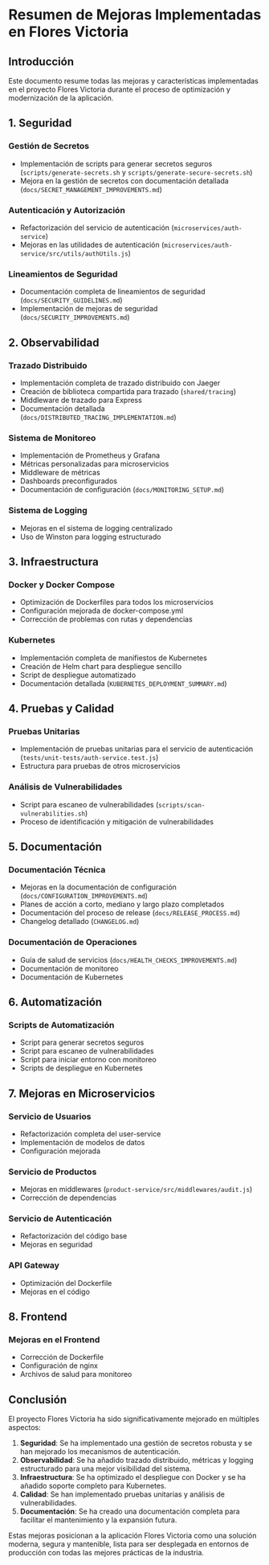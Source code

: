 # Resumen de Mejoras Implementadas en Flores Victoria

## Introducción

Este documento resume todas las mejoras y características implementadas en el proyecto Flores Victoria durante el proceso de optimización y modernización de la aplicación.

## 1. Seguridad

### Gestión de Secretos
- Implementación de scripts para generar secretos seguros (`scripts/generate-secrets.sh` y `scripts/generate-secure-secrets.sh`)
- Mejora en la gestión de secretos con documentación detallada (`docs/SECRET_MANAGEMENT_IMPROVEMENTS.md`)

### Autenticación y Autorización
- Refactorización del servicio de autenticación (`microservices/auth-service`)
- Mejoras en las utilidades de autenticación (`microservices/auth-service/src/utils/authUtils.js`)

### Lineamientos de Seguridad
- Documentación completa de lineamientos de seguridad (`docs/SECURITY_GUIDELINES.md`)
- Implementación de mejoras de seguridad (`docs/SECURITY_IMPROVEMENTS.md`)

## 2. Observabilidad

### Trazado Distribuido
- Implementación completa de trazado distribuido con Jaeger
- Creación de biblioteca compartida para trazado (`shared/tracing`)
- Middleware de trazado para Express
- Documentación detallada (`docs/DISTRIBUTED_TRACING_IMPLEMENTATION.md`)

### Sistema de Monitoreo
- Implementación de Prometheus y Grafana
- Métricas personalizadas para microservicios
- Middleware de métricas
- Dashboards preconfigurados
- Documentación de configuración (`docs/MONITORING_SETUP.md`)

### Sistema de Logging
- Mejoras en el sistema de logging centralizado
- Uso de Winston para logging estructurado

## 3. Infraestructura

### Docker y Docker Compose
- Optimización de Dockerfiles para todos los microservicios
- Configuración mejorada de docker-compose.yml
- Corrección de problemas con rutas y dependencias

### Kubernetes
- Implementación completa de manifiestos de Kubernetes
- Creación de Helm chart para despliegue sencillo
- Script de despliegue automatizado
- Documentación detallada (`KUBERNETES_DEPLOYMENT_SUMMARY.md`)

## 4. Pruebas y Calidad

### Pruebas Unitarias
- Implementación de pruebas unitarias para el servicio de autenticación (`tests/unit-tests/auth-service.test.js`)
- Estructura para pruebas de otros microservicios

### Análisis de Vulnerabilidades
- Script para escaneo de vulnerabilidades (`scripts/scan-vulnerabilities.sh`)
- Proceso de identificación y mitigación de vulnerabilidades

## 5. Documentación

### Documentación Técnica
- Mejoras en la documentación de configuración (`docs/CONFIGURATION_IMPROVEMENTS.md`)
- Planes de acción a corto, mediano y largo plazo completados
- Documentación del proceso de release (`docs/RELEASE_PROCESS.md`)
- Changelog detallado (`CHANGELOG.md`)

### Documentación de Operaciones
- Guía de salud de servicios (`docs/HEALTH_CHECKS_IMPROVEMENTS.md`)
- Documentación de monitoreo
- Documentación de Kubernetes

## 6. Automatización

### Scripts de Automatización
- Script para generar secretos seguros
- Script para escaneo de vulnerabilidades
- Script para iniciar entorno con monitoreo
- Scripts de despliegue en Kubernetes

## 7. Mejoras en Microservicios

### Servicio de Usuarios
- Refactorización completa del user-service
- Implementación de modelos de datos
- Configuración mejorada

### Servicio de Productos
- Mejoras en middlewares (`product-service/src/middlewares/audit.js`)
- Corrección de dependencias

### Servicio de Autenticación
- Refactorización del código base
- Mejoras en seguridad

### API Gateway
- Optimización del Dockerfile
- Mejoras en el código

## 8. Frontend

### Mejoras en el Frontend
- Corrección de Dockerfile
- Configuración de nginx
- Archivos de salud para monitoreo

## Conclusión

El proyecto Flores Victoria ha sido significativamente mejorado en múltiples aspectos:

1. **Seguridad**: Se ha implementado una gestión de secretos robusta y se han mejorado los mecanismos de autenticación.
2. **Observabilidad**: Se ha añadido trazado distribuido, métricas y logging estructurado para una mejor visibilidad del sistema.
3. **Infraestructura**: Se ha optimizado el despliegue con Docker y se ha añadido soporte completo para Kubernetes.
4. **Calidad**: Se han implementado pruebas unitarias y análisis de vulnerabilidades.
5. **Documentación**: Se ha creado una documentación completa para facilitar el mantenimiento y la expansión futura.

Estas mejoras posicionan a la aplicación Flores Victoria como una solución moderna, segura y mantenible, lista para ser desplegada en entornos de producción con todas las mejores prácticas de la industria.